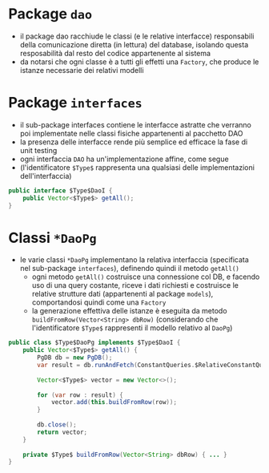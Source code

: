 # Package `dao`
- il package dao racchiude le classi (e le relative interfacce) responsabili della comunicazione diretta (in lettura) del database, isolando questa resposabilità dal resto del codice appartenente al sistema
- da notarsi che ogni classe è a tutti gli effetti una `Factory`, che produce le istanze necessarie dei relativi modelli

# Package `interfaces`
- il sub-package interfaces contiene le interfacce astratte che verranno poi implementate nelle classi fisiche appartenenti al pacchetto DAO
- la presenza delle interfacce rende più semplice ed efficace la fase di unit testing
- ogni interfaccia `DAO` ha un'implementazione affine, come segue
- (l'identificatore `$Type$` rappresenta una qualsiasi delle implementazioni dell'interfaccia)
```java
public interface $Type$DaoI {
	public Vector<$Type$> getAll();
}
```

# Classi `*DaoPg` 
- le varie classi `*DaoPg` implementano la relativa interfaccia (specificata nel sub-package `interfaces`), definendo quindi il metodo `getAll()`
	- ogni metodo `getAll()` costruisce una connessione col DB, e facendo uso di una query costante, riceve i dati richiesti e costruisce le relative strutture dati (appartenenti al package `models`), comportandosi quindi come una `Factory` 
	- la generazione effettiva delle istanze è eseguita da metodo `buildFromRow(Vector<String> dbRow)` 
(considerando che l'identificatore `$Type$` rappresenti il modello relativo al `DaoPg`)
```java
public class $Type$DaoPg implements $Type$DaoI {
	public Vector<$Type$> getAll() {
		PgDB db = new PgDB();
		var result = db.runAndFetch(ConstantQueries.$RelativeConstantQuery$);
		
		Vector<$Type$> vector = new Vector<>();
		
		for (var row : result) {
			vector.add(this.buildFromRow(row));
		}
		
		db.close();
		return vector;
	}
	
	private $Type$ buildFromRow(Vector<String> dbRow) { ... }
}
```


